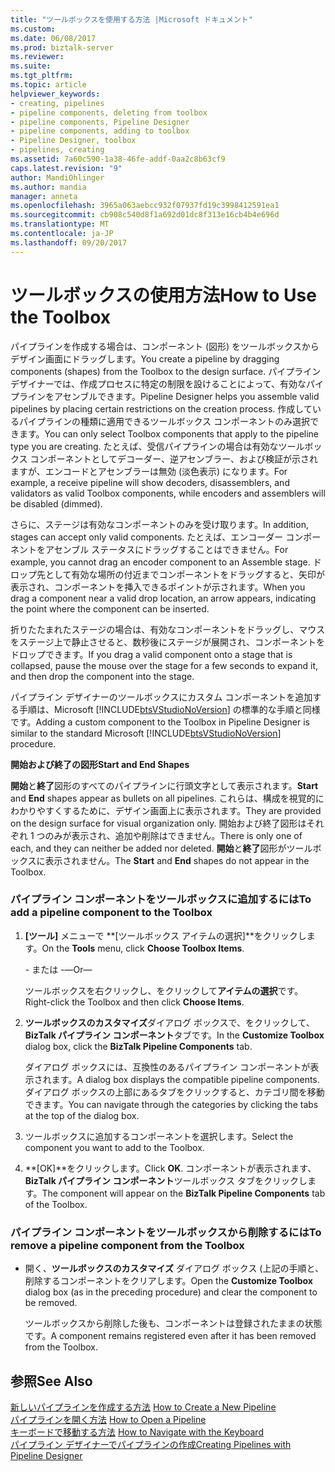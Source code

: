 ```yaml
---
title: "ツールボックスを使用する方法 |Microsoft ドキュメント"
ms.custom: 
ms.date: 06/08/2017
ms.prod: biztalk-server
ms.reviewer: 
ms.suite: 
ms.tgt_pltfrm: 
ms.topic: article
helpviewer_keywords:
- creating, pipelines
- pipeline components, deleting from toolbox
- pipeline components, Pipeline Designer
- pipeline components, adding to toolbox
- Pipeline Designer, toolbox
- pipelines, creating
ms.assetid: 7a60c590-1a38-46fe-addf-0aa2c8b63cf9
caps.latest.revision: "9"
author: MandiOhlinger
ms.author: mandia
manager: anneta
ms.openlocfilehash: 3965a063aebcc932f07937fd19c3998412591ea1
ms.sourcegitcommit: cb908c540d8f1a692d01dc8f313e16cb4b4e696d
ms.translationtype: MT
ms.contentlocale: ja-JP
ms.lasthandoff: 09/20/2017
---
```

# <a name="how-to-use-the-toolbox"></a><span data-ttu-id="31786-102">ツールボックスの使用方法</span><span class="sxs-lookup"><span data-stu-id="31786-102">How to Use the Toolbox</span></span>
<span data-ttu-id="31786-103">パイプラインを作成する場合は、コンポーネント (図形) をツールボックスからデザイン画面にドラッグします。</span><span class="sxs-lookup"><span data-stu-id="31786-103">You create a pipeline by dragging components (shapes) from the Toolbox to the design surface.</span></span> <span data-ttu-id="31786-104">パイプライン デザイナーでは、作成プロセスに特定の制限を設けることによって、有効なパイプラインをアセンブルできます。</span><span class="sxs-lookup"><span data-stu-id="31786-104">Pipeline Designer helps you assemble valid pipelines by placing certain restrictions on the creation process.</span></span> <span data-ttu-id="31786-105">作成しているパイプラインの種類に適用できるツールボックス コンポーネントのみ選択できます。</span><span class="sxs-lookup"><span data-stu-id="31786-105">You can only select Toolbox components that apply to the pipeline type you are creating.</span></span> <span data-ttu-id="31786-106">たとえば、受信パイプラインの場合は有効なツールボックス コンポーネントとしてデコーダー、逆アセンブラー、および検証が示されますが、エンコードとアセンブラーは無効 (淡色表示) になります。</span><span class="sxs-lookup"><span data-stu-id="31786-106">For example, a receive pipeline will show decoders, disassemblers, and validators as valid Toolbox components, while encoders and assemblers will be disabled (dimmed).</span></span>  
  
 <span data-ttu-id="31786-107">さらに、ステージは有効なコンポーネントのみを受け取ります。</span><span class="sxs-lookup"><span data-stu-id="31786-107">In addition, stages can accept only valid components.</span></span> <span data-ttu-id="31786-108">たとえば、エンコーダー コンポーネントをアセンブル ステータスにドラッグすることはできません。</span><span class="sxs-lookup"><span data-stu-id="31786-108">For example, you cannot drag an encoder component to an Assemble stage.</span></span> <span data-ttu-id="31786-109">ドロップ先として有効な場所の付近までコンポーネントをドラッグすると、矢印が表示され、コンポーネントを挿入できるポイントが示されます。</span><span class="sxs-lookup"><span data-stu-id="31786-109">When you drag a component near a valid drop location, an arrow appears, indicating the point where the component can be inserted.</span></span>  
  
 <span data-ttu-id="31786-110">折りたたまれたステージの場合は、有効なコンポーネントをドラッグし、マウスをステージ上で静止させると、数秒後にステージが展開され、コンポーネントをドロップできます。</span><span class="sxs-lookup"><span data-stu-id="31786-110">If you drag a valid component onto a stage that is collapsed, pause the mouse over the stage for a few seconds to expand it, and then drop the component into the stage.</span></span>  
  
 <span data-ttu-id="31786-111">パイプライン デザイナーのツールボックスにカスタム コンポーネントを追加する手順は、Microsoft [!INCLUDE[btsVStudioNoVersion](../includes/btsvstudionoversion-md.md)] の標準的な手順と同様です。</span><span class="sxs-lookup"><span data-stu-id="31786-111">Adding a custom component to the Toolbox in Pipeline Designer is similar to the standard Microsoft [!INCLUDE[btsVStudioNoVersion](../includes/btsvstudionoversion-md.md)] procedure.</span></span>  
  
 <span data-ttu-id="31786-112">**開始および終了の図形**</span><span class="sxs-lookup"><span data-stu-id="31786-112">**Start and End Shapes**</span></span>  
  
 <span data-ttu-id="31786-113">**開始**と**終了**図形のすべてのパイプラインに行頭文字として表示されます。</span><span class="sxs-lookup"><span data-stu-id="31786-113">**Start** and **End** shapes appear as bullets on all pipelines.</span></span> <span data-ttu-id="31786-114">これらは、構成を視覚的にわかりやすくするために、デザイン画面上に表示されます。</span><span class="sxs-lookup"><span data-stu-id="31786-114">They are provided on the design surface for visual organization only.</span></span> <span data-ttu-id="31786-115">開始および終了図形はそれぞれ 1 つのみが表示され、追加や削除はできません。</span><span class="sxs-lookup"><span data-stu-id="31786-115">There is only one of each, and they can neither be added nor deleted.</span></span> <span data-ttu-id="31786-116">**開始**と**終了**図形がツールボックスに表示されません。</span><span class="sxs-lookup"><span data-stu-id="31786-116">The **Start** and **End** shapes do not appear in the Toolbox.</span></span>  
  
### <a name="to-add-a-pipeline-component-to-the-toolbox"></a><span data-ttu-id="31786-117">パイプライン コンポーネントをツールボックスに追加するには</span><span class="sxs-lookup"><span data-stu-id="31786-117">To add a pipeline component to the Toolbox</span></span>  
  
1.  <span data-ttu-id="31786-118">**[ツール]** メニューで **[ツールボックス アイテムの選択]**をクリックします。</span><span class="sxs-lookup"><span data-stu-id="31786-118">On the **Tools** menu, click **Choose Toolbox Items**.</span></span>  
  
     <span data-ttu-id="31786-119">- または -</span><span class="sxs-lookup"><span data-stu-id="31786-119">—Or—</span></span>  
  
     <span data-ttu-id="31786-120">ツールボックスを右クリックし、をクリックして**アイテムの選択**です。</span><span class="sxs-lookup"><span data-stu-id="31786-120">Right-click the Toolbox and then click **Choose Items**.</span></span>  
  
2.  <span data-ttu-id="31786-121">**ツールボックスのカスタマイズ**ダイアログ ボックスで、をクリックして、 **BizTalk パイプライン コンポーネント**タブです。</span><span class="sxs-lookup"><span data-stu-id="31786-121">In the **Customize Toolbox** dialog box, click the **BizTalk Pipeline Components** tab.</span></span>  
  
     <span data-ttu-id="31786-122">ダイアログ ボックスには、互換性のあるパイプライン コンポーネントが表示されます。</span><span class="sxs-lookup"><span data-stu-id="31786-122">A dialog box displays the compatible pipeline components.</span></span> <span data-ttu-id="31786-123">ダイアログ ボックスの上部にあるタブをクリックすると、カテゴリ間を移動できます。</span><span class="sxs-lookup"><span data-stu-id="31786-123">You can navigate through the categories by clicking the tabs at the top of the dialog box.</span></span>  
  
3.  <span data-ttu-id="31786-124">ツールボックスに追加するコンポーネントを選択します。</span><span class="sxs-lookup"><span data-stu-id="31786-124">Select the component you want to add to the Toolbox.</span></span>  
  
4.  <span data-ttu-id="31786-125">**[OK]**をクリックします。</span><span class="sxs-lookup"><span data-stu-id="31786-125">Click **OK**.</span></span> <span data-ttu-id="31786-126">コンポーネントが表示されます、 **BizTalk パイプライン コンポーネント**ツールボックス タブをクリックします。</span><span class="sxs-lookup"><span data-stu-id="31786-126">The component will appear on the **BizTalk Pipeline Components** tab of the Toolbox.</span></span>  
  
### <a name="to-remove-a-pipeline-component-from-the-toolbox"></a><span data-ttu-id="31786-127">パイプライン コンポーネントをツールボックスから削除するには</span><span class="sxs-lookup"><span data-stu-id="31786-127">To remove a pipeline component from the Toolbox</span></span>  
  
-   <span data-ttu-id="31786-128">開く、**ツールボックスのカスタマイズ** ダイアログ ボックス (上記の手順と、削除するコンポーネントをクリアします。</span><span class="sxs-lookup"><span data-stu-id="31786-128">Open the **Customize Toolbox** dialog box (as in the preceding procedure) and clear the component to be removed.</span></span>  
  
     <span data-ttu-id="31786-129">ツールボックスから削除した後も、コンポーネントは登録されたままの状態です。</span><span class="sxs-lookup"><span data-stu-id="31786-129">A component remains registered even after it has been removed from the Toolbox.</span></span>  
  
## <a name="see-also"></a><span data-ttu-id="31786-130">参照</span><span class="sxs-lookup"><span data-stu-id="31786-130">See Also</span></span>  
 <span data-ttu-id="31786-131">[新しいパイプラインを作成する方法](../core/how-to-create-a-new-pipeline.md) </span><span class="sxs-lookup"><span data-stu-id="31786-131">[How to Create a New Pipeline](../core/how-to-create-a-new-pipeline.md) </span></span>  
 <span data-ttu-id="31786-132">[パイプラインを開く方法](../core/how-to-open-a-pipeline.md) </span><span class="sxs-lookup"><span data-stu-id="31786-132">[How to Open a Pipeline](../core/how-to-open-a-pipeline.md) </span></span>  
 <span data-ttu-id="31786-133">[キーボードで移動する方法](../core/how-to-navigate-with-the-keyboard.md) </span><span class="sxs-lookup"><span data-stu-id="31786-133">[How to Navigate with the Keyboard](../core/how-to-navigate-with-the-keyboard.md) </span></span>  
 [<span data-ttu-id="31786-134">パイプライン デザイナーでパイプラインの作成</span><span class="sxs-lookup"><span data-stu-id="31786-134">Creating Pipelines with Pipeline Designer</span></span>](../core/creating-pipelines-with-pipeline-designer.md)